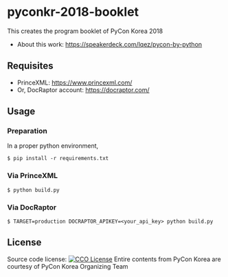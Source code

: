 # pyconkr-2018-booklet

This creates the program booklet of PyCon Korea 2018
 - About this work: <https://speakerdeck.com/lqez/pycon-by-python>

## Requisites

 - PrinceXML: <https://www.princexml.com/>
 - Or, DocRaptor account: <https://docraptor.com/>

## Usage

### Preparation

In a proper python environment,

```
$ pip install -r requirements.txt
```

### Via PrinceXML

```
$ python build.py
```


### Via DocRaptor

```
$ TARGET=production DOCRAPTOR_APIKEY=<your_api_key> python build.py
```

## License

Source code license: [![CCO License](https://img.shields.io/badge/license-CC0-blue.svg?style=plastic "CC0 License")](#contributing-and-license)
Entire contents from PyCon Korea are courtesy of PyCon Korea Organizing Team
